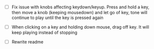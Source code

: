 - [ ] Fix issue with knobs affecting keydown/keyup. Press and hold a key, then move a knob (keeping mousedown) and let go of key, tone will continue to play until the key is pressed again
- [ ] When clicking on a key and holding down mouse, drag off key. It will keep playing instead of stopping
- [ ] Rewrite readme

